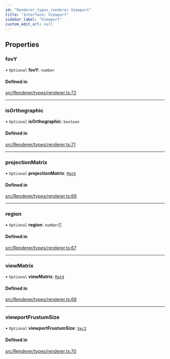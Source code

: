 ```yaml
---
id: "Renderer_types_renderer.Viewport"
title: "Interface: Viewport"
sidebar_label: "Viewport"
custom_edit_url: null
---
```




## Properties

### fovY

• `Optional` **fovY**: `number`

#### Defined in

[src/Renderer/types/renderer.ts:72](https://github.com/ZeaInc/zea-engine/blob/61f5bb376/src/Renderer/types/renderer.ts#L72)

___

### isOrthographic

• `Optional` **isOrthographic**: `boolean`

#### Defined in

[src/Renderer/types/renderer.ts:71](https://github.com/ZeaInc/zea-engine/blob/61f5bb376/src/Renderer/types/renderer.ts#L71)

___

### projectionMatrix

• `Optional` **projectionMatrix**: [`Mat4`](../../Math/Math_Mat4.Mat4)

#### Defined in

[src/Renderer/types/renderer.ts:69](https://github.com/ZeaInc/zea-engine/blob/61f5bb376/src/Renderer/types/renderer.ts#L69)

___

### region

• `Optional` **region**: `number`[]

#### Defined in

[src/Renderer/types/renderer.ts:67](https://github.com/ZeaInc/zea-engine/blob/61f5bb376/src/Renderer/types/renderer.ts#L67)

___

### viewMatrix

• `Optional` **viewMatrix**: [`Mat4`](../../Math/Math_Mat4.Mat4)

#### Defined in

[src/Renderer/types/renderer.ts:68](https://github.com/ZeaInc/zea-engine/blob/61f5bb376/src/Renderer/types/renderer.ts#L68)

___

### viewportFrustumSize

• `Optional` **viewportFrustumSize**: [`Vec2`](../../Math/Math_Vec2.Vec2)

#### Defined in

[src/Renderer/types/renderer.ts:70](https://github.com/ZeaInc/zea-engine/blob/61f5bb376/src/Renderer/types/renderer.ts#L70)

